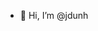 - 👋 Hi, I’m @jdunh

<!---
jdunh/jdunh is a ✨ special ✨ repository because its `README.md` (this file) appears on your GitHub profile.
You can click the Preview link to take a look at your changes.
--->
